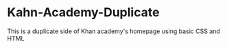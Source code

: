 # Kahn-Academy-Duplicate
This is a duplicate side of Khan academy's homepage using basic CSS and HTML
